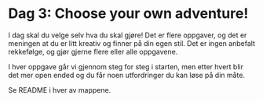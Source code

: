 # Dag 3: Choose your own adventure!

I dag skal du velge selv hva du skal gjøre! Det er flere oppgaver, og det er meningen at du er litt kreativ og finner på din egen stil. Det er ingen anbefalt rekkefølge, og gjør gjerne flere eller alle oppgavene.

I hver oppgave går vi gjennom steg for steg i starten, men etter hvert blir det mer open ended og du får noen utfordringer du kan løse på din måte.

Se README i hver av mappene.


